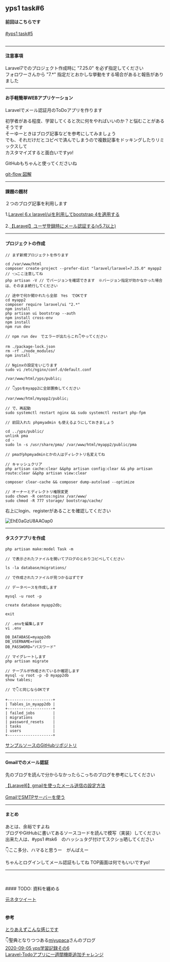 ## yps1 task#6

#### 前回はこちらです
[#yps1 task#5](https://github.com/yotaro-ok/yps/blob/master/task_5.md)
<br>
<br>

***

#### 注意事項

Laravel7でのプロジェクト作成時に "7.25.0" を必ず指定してください
<br>
フォロワーさんから "7.*" 指定だとおかしな挙動をする場合があると報告がありました

***

#### お手軽簡単WEBアプリケーション

Laravelでメール認証月のToDoアプリを作ります

初学者がある程度、学習してくると次に何をやればいいのか？と悩むことがあるそうです
<br>
そーゆーときはブログ記事などを参考にしてみましょう
<br>
でも、それだけだとコピペで済んでしまうので複数記事をドッキングしたりリミックスして
<br>
カスタマイズすると面白いですyo!

GitHubもちゃんと使ってくださいね

[git-flow 図解](https://qiita.com/ohnaka0410/items/7c7fa20710dfd72b7d7a)

***

#### 課題の題材

２つのブログ記事を利用します

1.[Laravel 6.x laravel/uiを利用してbootstrap 4を適用する](https://blog.hrendoh.com/laravel-6-setup-bootstrap4-with-laravel-ui/)
<br>
<br>
2.[【Laravel】ユーザ登録時にメール認証する(v5.7以上)](https://qiita.com/nekyo/items/03e50b4d0dd6f09287d6)

***

#### プロジェクトの作成

```
// まず新規プロジェクトを作ります

cd /var/www/html
composer create-project --prefer-dist "laravel/laravel=7.25.0" myapp2 // 👈ここ注意してね
php artisan -V // でバージョンを確認できます　※バージョン指定が効かなかった場合は、そのまま続行してください
```
```
// 途中で何か聞かれたら全部　Yes　でOKです
cd myapp2
composer require laravel/ui "2.*"
npm install
php artisan ui bootstrap --auth
npm install cross-env
npm install
npm run dev
```
```
// npm run dev　でエラーが出たらこれ👇やってください

rm ./package-lock.json
rm -rf ./node_modules/
npm install
```
```
// Nginxの設定をいじります
sudo vi /etc/nginx/conf.d/default.conf

/var/www/html/yps/public;

// 👇ypsをmyapp2に全部置換してください

/var/www/html/myapp2/public;

// で、再起動
sudo systemctl restart nginx && sudo systemctl restart php-fpm
```
```
// 前回入れた phpmyadmin も使えるようにしておきましょう

cd ../yps/public/
unlink pma
cd -
sudo ln -s /usr/share/pma/ /var/www/html/myapp2/public/pma

// pmaがphpmyadminとかの人はディレクトリ名変えてね
```
```
// キャッシュクリア
php artisan cache:clear &&php artisan config:clear && php artisan route:clear &&php artisan view:clear

composer clear-cache && composer dump-autoload --optimize

// オーナーとディレクトリ権限変更
sudo chown -R centos:nginx /var/www/
sudo chmod -R 777 storage/ bootstrap/cache/
```

右上にlogin、registerがあることを確認してください

![EhE0aGzU8AAOap0](https://user-images.githubusercontent.com/63440984/93662154-d2fd2580-fa98-11ea-9077-95cfe39b0018.jpeg)

***

#### タスクアプリを作成

```
php artisan make:model Task -m

// で表示されたファイルを開いてブログのとおりコピペしてください

ls -la database/migrations/

// で作成されたファイルが見つかるはずです
```
```
// データベースを作成します

mysql -u root -p

create database myapp2db;

exit
```
```
// .envを編集します
vi .env

DB_DATABASE=myapp2db                                                                                
DB_USERNAME=root
DB_PASSWORD="パスワード"
```
```
// マイグレートします
php artisan migrate

// テーブルが作成されているか確認します
mysql -u root -p -D myapp2db
show tables;

// で👇と同じならOKです

+--------------------+
| Tables_in_myapp2db |
+--------------------+
| failed_jobs        |
| migrations         |
| password_resets    |
| tasks              |
| users              |
+--------------------+
```

[サンプルソースのGitHubリポジトリ](https://github.com/hrendoh/laravel-ui-bootstrap-tasks)

***

#### Gmailでのメール認証

先のブログを読んで分からなかったらこっちのブログを参考にしてください

[【Laravel6】gmailを使ったメール送信の設定方法](https://programming.sincoston.com/laravel6-gmail-send-mail-config/)
<br>
<br>
[GmailでSMTPサーバーを使う](https://saba.omnioo.com/note/5755/gmail%E3%81%A7smtp%E3%82%B5%E3%83%BC%E3%83%90%E3%83%BC%E3%82%92%E4%BD%BF%E3%81%86/)

****

#### まとめ

あとは、余裕ですよね  
ブログやGitHubに書いてあるソースコードを読んで模写（実装）してください  
出来た人は、#yps1 #tsk6　のハッシュタグ付けてスクショ晒してください  

👇ここ多分、ハマると思うー　がんばえー

ちゃんとログインしてメール認証もしてね
TOP画面は何でもいいですyo!

***

<br>
<br>
#### TODO: 資料を纏める

[元ネタツイート](https://twitter.com/yotaro__ok/status/1301869326383812608)
<br>
<br>

#### 参考

[とりあえずこんな感じです](https://github.com/yotaro-ok/myapp2/tree/develop)
<br>

👇聖典となりつつある[miyupaca](https://twitter.com/miyupacaaa)さんのブログ
<br>
[2020-09-05 yps学習記録その6](https://paca-gatsby.netlify.app/2020-09-05/)
<br>
[Laravel-Todoアプリに一週間機能追加チャレンジ](https://paca-gatsby.netlify.app/laravel-todoapp-studylog/)
